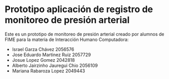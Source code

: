 # Prototipo aplicación de registro de monitoreo de presión arterial
Este es un prototipo de monitoreo de presión arterial creado por alumnos de FIME para la materia de Interacción Humano Computadora:

- Israel Garza Chávez 2056576
- Jose Eduardo Martinez Ruiz 2057729
- Josue Lopez Gomez 2042818
- Alberto Jairzinho Jauregui Chio 2056109
- Mariana Rabaroza Lopez 2049443
